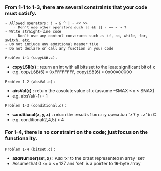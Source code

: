 ### **From 1-1 to 1-3,** there are several constraints that your code must satisfy.  
```
- Allowed operators: ! ~ & ^ | + << >>
	- Don’t use other operators such as && || - == < > ?
- Write straight-line code
	- Don’t use any control constructs such as if, do, while, for, switch, etc.
- Do not include any additional header file
- Do not declare or call any function in your code
```  

`Problem 1-1 (copyLSB.c)` :
- **copyLSB(x)** : return an int with all bits set to the least significant bit of x
- e.g. copyLSB(5) = 0xFFFFFFFF, copyLSB(6) = 0x00000000  

`Problem 1-2 (absVal.c)` :
- **absVal(x)** : return the absolute value of x (assume –SMAX ≤ x ≤ SMAX)
- e.g. absVal(-1) = 1  

`Problem 1-3 (conditional.c)` :
- **conditional(x, y, z)** : return the result of ternary operation “x ? y : z” in C
- e.g. conditional(2,4,5) = 4  

### **For 1-4,** there is no constraint on the code; just focus on the functionality.  

`Problem 1-4 (bitset.c)` :
- **addNumber(set, x)** : Add 'x' to the bitset represented in array 'set'
- Assume that 0 <= x <= 127 and 'set' is a pointer to 16-byte array